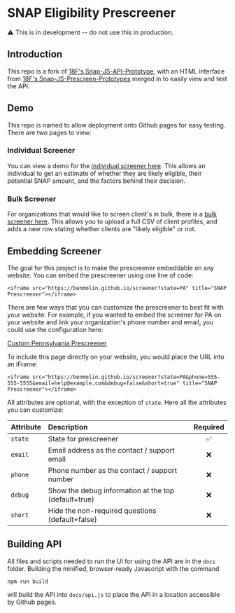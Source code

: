 # SNAP Eligibility Prescreener

:warning: This is in development -- do not use this in production.

## Introduction

This repo is a fork of [18F's Snap-JS-API-Prototype](https://github.com/18F/snap-js-api-prototype), with an HTML interface from [18F's Snap-JS-Prescreen-Prototypes](https://github.com/18F/snap-js-prescreener-prototypes) merged in to easily view and test the API. 

## Demo

This repo is named to allow deployment onto Github pages for easy testing. There are two pages to view:

### Individual Screener

You can view a demo for the [individual screener here](https://benmolin.github.io/screener). This allows an individual to get an estimate of whether they are likely eligible, their potential SNAP amount, and the factors behind their decision.

### Bulk Screener

For organizations that would like to screen client's in bulk, there is a [bulk screener here](https://benmolin.github.io/bulk-screener). This allows you to upload a full CSV of client profiles, and adds a new row stating whether clients are "likely eligible" or not.

## Embedding Screener

The goal for this project is to make the prescreener embeddable on any website. You can embed the prescreener using one line of code:

```
<iframe src="https://benmolin.github.io/screener?state=PA" title="SNAP Prescreener"></iframe>
```

There are few ways that you can customize the prescreener to best fit with your website. For example, if you wanted to embed the screener for PA on your website and link your organization's phone number and email, you could use the configuration here: 

[Custom Pennsylvania Prescreener](https://benmolin.github.io/screener?state=PA&phone=555-555-5555&email=help@example.com&debug=false&short=true)

To include this page directly on your website, you would place the URL into an iFrame:

```
<iframe src="https://benmolin.github.io/screener?state=PA&phone=555-555-5555&email=help@example.com&debug=false&short=true" title="SNAP Prescreener"></iframe>
```

All attributes are optional, with the exception of ``state``. Here all the attributes you can customize:

| Attribute     | Description                                          | Required  |
| ------------- |:---------------------------------------------------- | :-----:|
| `state`       | State for prescreener                                |   ✅   |
| `email`       | Email address as the contact / support email         |   ❌   |
| `phone`       | Phone number as the contact / support number         |   ❌   |
| `debug`       | Show the debug information at the top (default=true) |   ❌   |
| `short`       | Hide the non-required questions (default=false)      |   ❌   |


## Building API

All files and scripts needed to run the UI for using the API are in the ```docs``` folder. Building the minified, browser-ready Javascript with the command

```
npm run build
```

will build the API into ```docs/api.js``` to place the API in a location accessible by Github pages.
